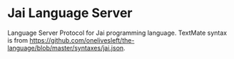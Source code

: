 # Jai Language Server

Language Server Protocol for Jai programming language. TextMate syntax is from https://github.com/onelivesleft/the-language/blob/master/syntaxes/jai.json.